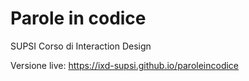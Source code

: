 # Parole in codice
SUPSI
Corso di Interaction Design

Versione live:
https://ixd-supsi.github.io/paroleincodice